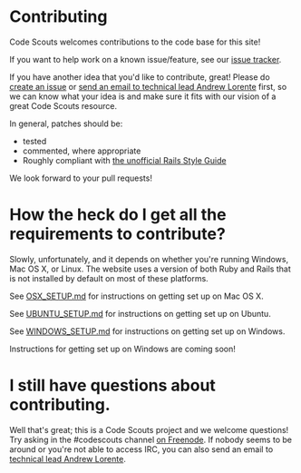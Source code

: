 Contributing
============

Code Scouts welcomes contributions to the code base for this site!

If you want to help work on a known issue/feature, see our [issue tracker](https://trello.com/b/pHnfhYyh/green-mercury-new-codescouts-website).

If you have another idea that you'd like to contribute, great! Please do [create an issue](https://github.com/code-scouts/green_mercury/issues/) or [send an email to technical lead Andrew Lorente](mailto:andrew.lorente@gmail.com) first, so we can know what your idea is and make sure it fits with our vision of a great Code Scouts resource.

In general, patches should be:
* tested
* commented, where appropriate
* Roughly compliant with [the unofficial Rails Style Guide](https://github.com/bbatsov/rails-style-guide)

We look forward to your pull requests!


How the heck do I get all the requirements to contribute?
=========================================================

Slowly, unfortunately, and it depends on whether you're running Windows, Mac OS X, or Linux.
The website uses a version of both Ruby and Rails that is not installed by default on most of these platforms.

See [OSX_SETUP.md](OSX_SETUP.md) for instructions on getting set up on Mac OS X.

See [UBUNTU_SETUP.md](UBUNTU_SETUP.md) for instructions on getting set up on Ubuntu.

See [WINDOWS_SETUP.md](WINDOWS_SETUP.md) for instructions on getting set up on Windows.

Instructions for getting set up on Windows are coming soon!

I still have questions about contributing.
==========================================

Well that's great; this is a Code Scouts project and we welcome questions! Try asking in the #codescouts channel [on Freenode](https://webchat.freenode.net/). If nobody seems to be around or you're not able to access IRC, you can also send an email to [technical lead Andrew Lorente](mailto:andrew.lorente@gmail.com).
